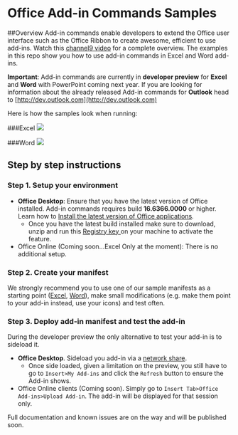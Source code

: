 
# Office Add-in Commands Samples 

##Overview
Add-in commands enable developers to extend the Office user interface such as the Office Ribbon to create awesome, efficient to use add-ins. Watch this [channel9 video](https://channel9.msdn.com/Events/Visual-Studio/Connect-event-2015/316) for a complete overview. The examples in this repo show you how to use add-in commands in Excel and Word add-ins. 

**Important**: Add-in commands are currently in **developer preview** for **Excel** and **Word** with PowerPoint coming next year. If you are looking for information about the already released Add-in commands for **Outlook** head to [http://dev.outlook.com](http://dev.outlook.com)
 
Here is how the samples look when running: 


###Excel
![](http://i.imgur.com/OsRIk5E.png)

###Word
![](http://i.imgur.com/wrA6R3T.png)



## Step by step instructions
### Step 1. Setup your environment


- **Office Desktop**: Ensure that you have the latest version of Office installed. Add-in commands requires build **16.6366.0000** or higher. Learn how to [Install the latest version of Office applications](http://aka.ms/latestoffice). 
	- Once you have the latest build installed make sure to download, unzip and run this [Registry key ](https://github.com/OfficeDev/Office-Add-in-Commands-Samples/raw/master/Tools/AddInCommandsUndark/EnableAppCmdXLWD.zip)on your machine to activate the feature. 
- Office Online (Coming soon...Excel Only at the moment): There is no additional setup. 

### Step 2. Create your manifest
We strongly recommend you to use one of our sample manifests as a starting point ([Excel](https://github.com/OfficeDev/Office-Add-in-Commands-Samples/blob/master/Excel/Manifest/ExcelAddinWithCommandsOnDataTab.xml), [Word](https://github.com/OfficeDev/Office-Add-in-Commands-Samples/blob/master/Word/manifest/CitationSample.xml)), make small modifications (e.g. make them point to your add-in instead, use your icons) and test often. 
 

### Step 3. Deploy add-in manifest and test the add-in
During the developer preview the only alternative to test your add-in is to sideload it.


- **Office Desktop**. Sideload you add-in via a [network share](https://msdn.microsoft.com/EN-US/library/office/fp123503.aspx). 
	- Once side loaded, given a limitation on the preview, you still have to go to `Insert>My Add-ins` and click the `Refresh` button to ensure the Add-in shows. 
- Office Online clients (Coming soon). Simply go to `Insert Tab>Office Add-ins>Upload Add-in`. The add-in will be displayed for that session only. 

Full documentation and known issues are on the way and will be published soon.  



        
    
